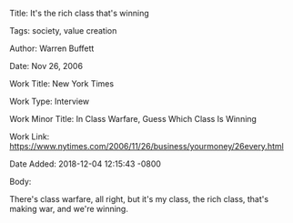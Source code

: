 Title:  It's the rich class that's winning

Tags:   society, value creation

Author: Warren Buffett

Date:   Nov 26, 2006

Work Title: New York Times

Work Type: Interview

Work Minor Title: In Class Warfare, Guess Which Class Is Winning

Work Link: https://www.nytimes.com/2006/11/26/business/yourmoney/26every.html

Date Added: 2018-12-04 12:15:43 -0800

Body: 

There's class warfare, all right, but it's my class, the rich class, that's making war, and we're winning. 

